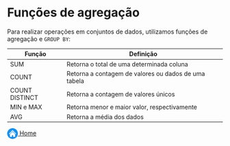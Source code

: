 # Funções de agregação


Para realizar operações em conjuntos de dados, utilizamos funções de agregação e `GROUP BY`:

| Função | Definição |
|---|---|
| SUM | Retorna o total de uma determinada coluna |
| COUNT | Retorna a contagem de valores ou dados de uma tabela |
| COUNT DISTINCT | Retorna a contagem de valores únicos |
| MIN e MAX | Retorna menor e maior valor, respectivamente |
| AVG | Retorna a média dos dados |


[<img align="center" src="../imagens/00_general/botao-home.png" height="25" width="25"/> Home](../README.md)